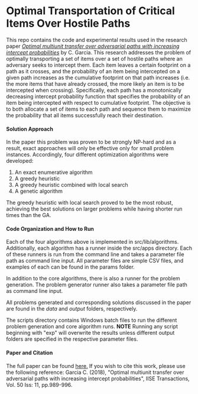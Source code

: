 Optimal Transportation of Critical Items Over Hostile Paths
===============

This repo contains the code and experimental results used in the research paper 
[*Optimal multiunit transfer over adversarial paths with increasing intercept probabilities*](https://www.tandfonline.com/doi/abs/10.1080/24725854.2018.1488306) by C. Garcia.
This research addresses the problem of optimally transporting a set of items over a set of hostile paths where an adversary seeks to intercept them. 
Each item leaves a certain footprint on a path as it crosses, and the probability of an item being intercepted on a given path increases as the 
cumulative footprint on that path increases (i.e. the more items that have already crossed, the more likely an item is to be intercepted when crossing).
Specifically, each path has a monotonically decreasing intercept probability function that specifies the probability of an item being intercepted
with respect to cumulative footprint. The objective is to both allocate a set of items to each path and sequence them to maximize the probability that
all items successfully reach their destination. 

#### Solution Approach
In the paper this problem was proven to be strongly NP-hard and as a result, exact approaches will only be effective only for small problem instances. Accordingly, four 
different optimization algorithms were developed: 

1. An exact enumerative algorithm
2. A greedy heuristic
3. A greedy heuristic combined with local search
4. A genetic algorithm

The greedy heuristic with local search proved to be the most robust, achieving the best solutions on larger problems while having shorter run times than the GA.

#### Code Organization and How to Run
Each of the four algorithms above is implemented in src/lib/algorithms. Additionally, each algorithm has a runner inside the src/apps directory. Each of these
runners is run from the command line and takes a parameter file path as command line input. All parameter files are simple CSV files, and examples of each
can be found in the params folder.

In addition to the core algorithms, there is also a runner for the problem generation. The problem generator runner also takes a parameter file path as
command line input. 

All problems generated and corresponding solutions discussed in the paper are found in the *data* and *output* folders, respectively.

The scripts directory contains Windows batch files to run the different problem generation and core algorithm runs. **NOTE** Running any script beginning
with "exp" will overwrite the results unless different output folders are specified in the respective parameter files.


#### Paper and Citation
The full paper can be found [here.](https://www.tandfonline.com/doi/abs/10.1080/24725854.2018.1488306)
If you wish to cite this work, please use the following reference:
Garcia C. (2018), "Optimal multiunit transfer over adversarial paths with increasing intercept probabilities", IISE Transactions, Vol. 50 Iss: 11, pp.989-996.

